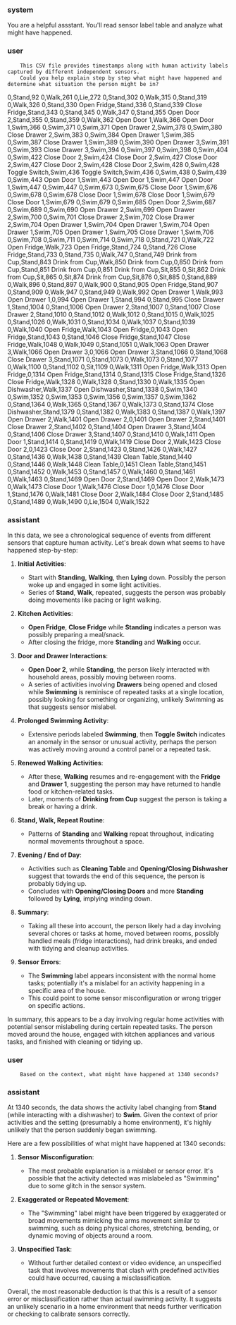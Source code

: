 ### system
You are a helpful assstant. You'll read sensor label table and analyze what might have happened.
### user

        This CSV file provides timestamps along with human activity labels captured by different independent sensors.
        Could you help explain step by step what might have happened and determine what situation the person might be in?
    
0,Stand,92
0,Walk,261
0,Lie,272
0,Stand,302
0,Walk,315
0,Stand,319
0,Walk,326
0,Stand,330
Open Fridge,Stand,336
0,Stand,339
Close Fridge,Stand,343
0,Stand,345
0,Walk,347
0,Stand,355
Open Door 2,Stand,355
0,Stand,359
0,Walk,362
Open Door 1,Walk,366
Open Door 1,Swim,366
0,Swim,371
0,Swim,371
Open Drawer 2,Swim,378
0,Swim,380
Close Drawer 2,Swim,383
0,Swim,384
Open Drawer 1,Swim,385
0,Swim,387
Close Drawer 1,Swim,389
0,Swim,390
Open Drawer 3,Swim,391
0,Swim,393
Close Drawer 3,Swim,394
0,Swim,397
0,Swim,398
0,Swim,404
0,Swim,422
Close Door 2,Swim,424
Close Door 2,Swim,427
Close Door 2,Swim,427
Close Door 2,Swim,428
Close Door 2,Swim,428
0,Swim,428
Toggle Switch,Swim,436
Toggle Switch,Swim,436
0,Swim,438
0,Swim,439
0,Swim,443
Open Door 1,Swim,443
Open Door 1,Swim,447
Open Door 1,Swim,447
0,Swim,447
0,Swim,673
0,Swim,675
Close Door 1,Swim,676
0,Swim,678
0,Swim,678
Close Door 1,Swim,678
Close Door 1,Swim,679
Close Door 1,Swim,679
0,Swim,679
0,Swim,685
Open Door 2,Swim,687
0,Swim,689
0,Swim,690
Open Drawer 2,Swim,699
Open Drawer 2,Swim,700
0,Swim,701
Close Drawer 2,Swim,702
Close Drawer 2,Swim,704
Open Drawer 1,Swim,704
Open Drawer 1,Swim,704
Open Drawer 1,Swim,705
Open Drawer 1,Swim,705
Close Drawer 1,Swim,706
0,Swim,708
0,Swim,711
0,Swim,714
0,Swim,718
0,Stand,721
0,Walk,722
Open Fridge,Walk,723
Open Fridge,Stand,724
0,Stand,726
Close Fridge,Stand,733
0,Stand,735
0,Walk,747
0,Stand,749
Drink from Cup,Stand,843
Drink from Cup,Walk,850
Drink from Cup,0,850
Drink from Cup,Stand,851
Drink from Cup,0,851
Drink from Cup,Sit,855
0,Sit,862
Drink from Cup,Sit,865
0,Sit,874
Drink from Cup,Sit,876
0,Sit,885
0,Stand,889
0,Walk,896
0,Stand,897
0,Walk,900
0,Stand,905
Open Fridge,Stand,907
0,Stand,909
0,Walk,947
0,Stand,949
0,Walk,992
Open Drawer 1,Walk,993
Open Drawer 1,0,994
Open Drawer 1,Stand,994
0,Stand,995
Close Drawer 1,Stand,1004
0,Stand,1006
Open Drawer 2,Stand,1007
0,Stand,1007
Close Drawer 2,Stand,1010
0,Stand,1012
0,Walk,1012
0,Stand,1015
0,Walk,1025
0,Stand,1026
0,Walk,1031
0,Stand,1034
0,Walk,1037
0,Stand,1039
0,Walk,1040
Open Fridge,Walk,1043
Open Fridge,0,1043
Open Fridge,Stand,1043
0,Stand,1046
Close Fridge,Stand,1047
Close Fridge,Walk,1048
0,Walk,1049
0,Stand,1051
0,Walk,1063
Open Drawer 3,Walk,1066
Open Drawer 3,0,1066
Open Drawer 3,Stand,1066
0,Stand,1068
Close Drawer 3,Stand,1071
0,Stand,1073
0,Walk,1073
0,Stand,1077
0,Walk,1100
0,Stand,1102
0,Sit,1109
0,Walk,1311
Open Fridge,Walk,1313
Open Fridge,0,1314
Open Fridge,Stand,1314
0,Stand,1315
Close Fridge,Stand,1326
Close Fridge,Walk,1328
0,Walk,1328
0,Stand,1330
0,Walk,1335
Open Dishwasher,Walk,1337
Open Dishwasher,Stand,1338
0,Swim,1340
0,Swim,1352
0,Swim,1353
0,Swim,1356
0,Swim,1357
0,Swim,1362
0,Stand,1364
0,Walk,1365
0,Stand,1367
0,Walk,1373
0,Stand,1374
Close Dishwasher,Stand,1379
0,Stand,1382
0,Walk,1383
0,Stand,1387
0,Walk,1397
Open Drawer 2,Walk,1401
Open Drawer 2,0,1401
Open Drawer 2,Stand,1401
Close Drawer 2,Stand,1402
0,Stand,1404
Open Drawer 3,Stand,1404
0,Stand,1406
Close Drawer 3,Stand,1407
0,Stand,1410
0,Walk,1411
Open Door 1,Stand,1414
0,Stand,1419
0,Walk,1419
Close Door 2,Walk,1423
Close Door 2,0,1423
Close Door 2,Stand,1423
0,Stand,1426
0,Walk,1427
0,Stand,1436
0,Walk,1438
0,Stand,1439
Clean Table,Stand,1440
0,Stand,1446
0,Walk,1448
Clean Table,0,1451
Clean Table,Stand,1451
0,Stand,1452
0,Walk,1453
0,Stand,1457
0,Walk,1460
0,Stand,1461
0,Walk,1463
0,Stand,1469
Open Door 2,Stand,1469
Open Door 2,Walk,1473
0,Walk,1473
Close Door 1,Walk,1476
Close Door 1,0,1476
Close Door 1,Stand,1476
0,Walk,1481
Close Door 2,Walk,1484
Close Door 2,Stand,1485
0,Stand,1489
0,Walk,1490
0,Lie,1504
0,Walk,1522

### assistant
In this data, we see a chronological sequence of events from different sensors that capture human activity. Let's break down what seems to have happened step-by-step:

1. **Initial Activities**:
   - Start with **Standing**, **Walking**, then **Lying** down. Possibly the person woke up and engaged in some light activities.
   - Series of **Stand**, **Walk**, repeated, suggests the person was probably doing movements like pacing or light walking.

2. **Kitchen Activities**:
   - **Open Fridge**, **Close Fridge** while **Standing** indicates a person was possibly preparing a meal/snack.
   - After closing the fridge, more **Standing** and **Walking** occur.

3. **Door and Drawer Interactions**:
   - **Open Door 2**, while **Standing**, the person likely interacted with household areas, possibly moving between rooms.
   - A series of activities involving **Drawers** being opened and closed while **Swimming** is reminisce of repeated tasks at a single location, possibly looking for something or organizing, unlikely Swimming as that suggests sensor mislabel.
   
4. **Prolonged Swimming Activity**:
   - Extensive periods labeled **Swimming**, then **Toggle Switch** indicates an anomaly in the sensor or unusual activity, perhaps the person was actively moving around a control panel or a repeated task.

5. **Renewed Walking Activities**:
   - After these, **Walking** resumes and re-engagement with the **Fridge** and **Drawer 1**, suggesting the person may have returned to handle food or kitchen-related tasks.
   - Later, moments of **Drinking from Cup** suggest the person is taking a break or having a drink.

6. **Stand, Walk, Repeat Routine**:
   - Patterns of **Standing** and **Walking** repeat throughout, indicating normal movements throughout a space.

7. **Evening / End of Day**:
   - Activities such as **Cleaning Table** and **Opening/Closing Dishwasher** suggest that towards the end of this sequence, the person is probably tidying up.
   - Concludes with **Opening/Closing Doors** and more **Standing** followed by **Lying**, implying winding down.

8. **Summary**:
   - Taking all these into account, the person likely had a day involving several chores or tasks at home, moved between rooms, possibly handled meals (fridge interactions), had drink breaks, and ended with tidying and cleanup activities.
   
9. **Sensor Errors**:
   - The **Swimming** label appears inconsistent with the normal home tasks; potentially it's a mislabel for an activity happening in a specific area of the house.
   - This could point to some sensor misconfiguration or wrong trigger on specific actions.

In summary, this appears to be a day involving regular home activities with potential sensor mislabeling during certain repeated tasks. The person moved around the house, engaged with kitchen appliances and various tasks, and finished with cleaning or tidying up.
### user

        Based on the context, what might have happened at 1340 seconds?
    
### assistant
At 1340 seconds, the data shows the activity label changing from **Stand** (while interacting with a dishwasher) to **Swim**. Given the context of prior activities and the setting (presumably a home environment), it's highly unlikely that the person suddenly began swimming.

Here are a few possibilities of what might have happened at 1340 seconds:

1. **Sensor Misconfiguration**:
   - The most probable explanation is a mislabel or sensor error. It's possible that the activity detected was mislabeled as "Swimming" due to some glitch in the sensor system.

2. **Exaggerated or Repeated Movement**:
   - The "Swimming" label might have been triggered by exaggerated or broad movements mimicking the arms movement similar to swimming, such as doing physical chores, stretching, bending, or dynamic moving of objects around a room. 

3. **Unspecified Task**:
   - Without further detailed context or video evidence, an unspecified task that involves movements that clash with predefined activities could have occurred, causing a misclassification.

Overall, the most reasonable deduction is that this is a result of a sensor error or misclassification rather than actual swimming activity. It suggests an unlikely scenario in a home environment that needs further verification or checking to calibrate sensors correctly.
